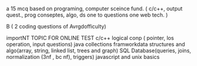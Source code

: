 a 15 mcq based on programing, computer sceince fund. (
    c/c++, output quest., prog conseptes, algo, ds one to questions one web tech.
)

B ( 2 coding questions of Avrgdofficulty)

importNT TOPIC FOR ONLINE TEST
c/c++ logical conp ( pointer, los operation, input questions)
java collections framworkdata
structures and algo(array, string, linked list, trees and graph)
SQL Database(queries, joins, normalization (3nf , bc nf), triggers)
javascript and unix basics